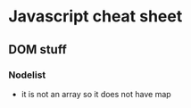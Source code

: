 # Javascript cheat sheet

## DOM stuff

### Nodelist
  - it is not an array so it does not have map
